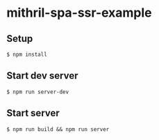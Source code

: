 # mithril-spa-ssr-example

## Setup

```shell
$ npm install
```

## Start dev server

```shell
$ npm run server-dev
```

## Start server

```shell
$ npm run build && npm run server
```
